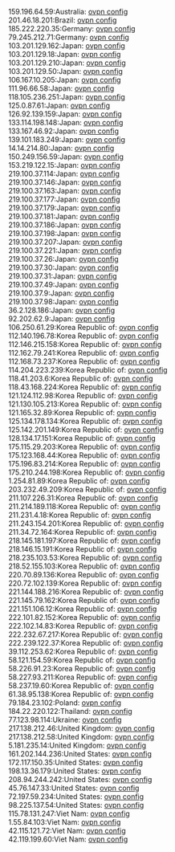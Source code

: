 159.196.64.59:Australia: [ovpn config](vpn/159_196_64_59.ovpn)  
201.46.18.201:Brazil: [ovpn config](vpn/201_46_18_201.ovpn)  
185.222.220.35:Germany: [ovpn config](vpn/185_222_220_35.ovpn)  
79.245.212.71:Germany: [ovpn config](vpn/79_245_212_71.ovpn)  
103.201.129.162:Japan: [ovpn config](vpn/103_201_129_162.ovpn)  
103.201.129.18:Japan: [ovpn config](vpn/103_201_129_18.ovpn)  
103.201.129.210:Japan: [ovpn config](vpn/103_201_129_210.ovpn)  
103.201.129.50:Japan: [ovpn config](vpn/103_201_129_50.ovpn)  
106.167.10.205:Japan: [ovpn config](vpn/106_167_10_205.ovpn)  
111.96.66.58:Japan: [ovpn config](vpn/111_96_66_58.ovpn)  
118.105.236.251:Japan: [ovpn config](vpn/118_105_236_251.ovpn)  
125.0.87.61:Japan: [ovpn config](vpn/125_0_87_61.ovpn)  
126.92.139.159:Japan: [ovpn config](vpn/126_92_139_159.ovpn)  
133.114.198.148:Japan: [ovpn config](vpn/133_114_198_148.ovpn)  
133.167.46.92:Japan: [ovpn config](vpn/133_167_46_92.ovpn)  
139.101.183.249:Japan: [ovpn config](vpn/139_101_183_249.ovpn)  
14.14.214.80:Japan: [ovpn config](vpn/14_14_214_80.ovpn)  
150.249.156.59:Japan: [ovpn config](vpn/150_249_156_59.ovpn)  
153.219.122.15:Japan: [ovpn config](vpn/153_219_122_15.ovpn)  
219.100.37.114:Japan: [ovpn config](vpn/219_100_37_114.ovpn)  
219.100.37.146:Japan: [ovpn config](vpn/219_100_37_146.ovpn)  
219.100.37.163:Japan: [ovpn config](vpn/219_100_37_163.ovpn)  
219.100.37.177:Japan: [ovpn config](vpn/219_100_37_177.ovpn)  
219.100.37.179:Japan: [ovpn config](vpn/219_100_37_179.ovpn)  
219.100.37.181:Japan: [ovpn config](vpn/219_100_37_181.ovpn)  
219.100.37.186:Japan: [ovpn config](vpn/219_100_37_186.ovpn)  
219.100.37.198:Japan: [ovpn config](vpn/219_100_37_198.ovpn)  
219.100.37.207:Japan: [ovpn config](vpn/219_100_37_207.ovpn)  
219.100.37.221:Japan: [ovpn config](vpn/219_100_37_221.ovpn)  
219.100.37.26:Japan: [ovpn config](vpn/219_100_37_26.ovpn)  
219.100.37.30:Japan: [ovpn config](vpn/219_100_37_30.ovpn)  
219.100.37.31:Japan: [ovpn config](vpn/219_100_37_31.ovpn)  
219.100.37.49:Japan: [ovpn config](vpn/219_100_37_49.ovpn)  
219.100.37.9:Japan: [ovpn config](vpn/219_100_37_9.ovpn)  
219.100.37.98:Japan: [ovpn config](vpn/219_100_37_98.ovpn)  
36.2.128.186:Japan: [ovpn config](vpn/36_2_128_186.ovpn)  
92.202.62.9:Japan: [ovpn config](vpn/92_202_62_9.ovpn)  
106.250.61.29:Korea Republic of: [ovpn config](vpn/106_250_61_29.ovpn)  
112.140.196.78:Korea Republic of: [ovpn config](vpn/112_140_196_78.ovpn)  
112.146.215.158:Korea Republic of: [ovpn config](vpn/112_146_215_158.ovpn)  
112.162.79.241:Korea Republic of: [ovpn config](vpn/112_162_79_241.ovpn)  
112.168.73.237:Korea Republic of: [ovpn config](vpn/112_168_73_237.ovpn)  
114.204.223.239:Korea Republic of: [ovpn config](vpn/114_204_223_239.ovpn)  
118.41.203.6:Korea Republic of: [ovpn config](vpn/118_41_203_6.ovpn)  
118.43.168.224:Korea Republic of: [ovpn config](vpn/118_43_168_224.ovpn)  
121.124.112.98:Korea Republic of: [ovpn config](vpn/121_124_112_98.ovpn)  
121.130.105.213:Korea Republic of: [ovpn config](vpn/121_130_105_213.ovpn)  
121.165.32.89:Korea Republic of: [ovpn config](vpn/121_165_32_89.ovpn)  
125.134.178.134:Korea Republic of: [ovpn config](vpn/125_134_178_134.ovpn)  
125.142.201.149:Korea Republic of: [ovpn config](vpn/125_142_201_149.ovpn)  
128.134.17.151:Korea Republic of: [ovpn config](vpn/128_134_17_151.ovpn)  
175.115.29.203:Korea Republic of: [ovpn config](vpn/175_115_29_203.ovpn)  
175.123.168.44:Korea Republic of: [ovpn config](vpn/175_123_168_44.ovpn)  
175.196.83.214:Korea Republic of: [ovpn config](vpn/175_196_83_214.ovpn)  
175.210.244.198:Korea Republic of: [ovpn config](vpn/175_210_244_198.ovpn)  
1.254.81.89:Korea Republic of: [ovpn config](vpn/1_254_81_89.ovpn)  
203.232.49.209:Korea Republic of: [ovpn config](vpn/203_232_49_209.ovpn)  
211.107.226.31:Korea Republic of: [ovpn config](vpn/211_107_226_31.ovpn)  
211.214.189.118:Korea Republic of: [ovpn config](vpn/211_214_189_118.ovpn)  
211.231.4.18:Korea Republic of: [ovpn config](vpn/211_231_4_18.ovpn)  
211.243.154.201:Korea Republic of: [ovpn config](vpn/211_243_154_201.ovpn)  
211.34.72.164:Korea Republic of: [ovpn config](vpn/211_34_72_164.ovpn)  
218.145.181.197:Korea Republic of: [ovpn config](vpn/218_145_181_197.ovpn)  
218.146.15.191:Korea Republic of: [ovpn config](vpn/218_146_15_191.ovpn)  
218.235.103.53:Korea Republic of: [ovpn config](vpn/218_235_103_53.ovpn)  
218.52.155.103:Korea Republic of: [ovpn config](vpn/218_52_155_103.ovpn)  
220.70.89.136:Korea Republic of: [ovpn config](vpn/220_70_89_136.ovpn)  
220.72.102.139:Korea Republic of: [ovpn config](vpn/220_72_102_139.ovpn)  
221.144.188.216:Korea Republic of: [ovpn config](vpn/221_144_188_216.ovpn)  
221.145.79.162:Korea Republic of: [ovpn config](vpn/221_145_79_162.ovpn)  
221.151.106.12:Korea Republic of: [ovpn config](vpn/221_151_106_12.ovpn)  
222.101.82.152:Korea Republic of: [ovpn config](vpn/222_101_82_152.ovpn)  
222.102.14.83:Korea Republic of: [ovpn config](vpn/222_102_14_83.ovpn)  
222.232.67.217:Korea Republic of: [ovpn config](vpn/222_232_67_217.ovpn)  
222.239.122.37:Korea Republic of: [ovpn config](vpn/222_239_122_37.ovpn)  
39.112.253.62:Korea Republic of: [ovpn config](vpn/39_112_253_62.ovpn)  
58.121.154.59:Korea Republic of: [ovpn config](vpn/58_121_154_59.ovpn)  
58.226.91.23:Korea Republic of: [ovpn config](vpn/58_226_91_23.ovpn)  
58.227.93.211:Korea Republic of: [ovpn config](vpn/58_227_93_211.ovpn)  
58.237.19.60:Korea Republic of: [ovpn config](vpn/58_237_19_60.ovpn)  
61.38.95.138:Korea Republic of: [ovpn config](vpn/61_38_95_138.ovpn)  
79.184.23.102:Poland: [ovpn config](vpn/79_184_23_102.ovpn)  
184.22.220.122:Thailand: [ovpn config](vpn/184_22_220_122.ovpn)  
77.123.98.114:Ukraine: [ovpn config](vpn/77_123_98_114.ovpn)  
217.138.212.46:United Kingdom: [ovpn config](vpn/217_138_212_46.ovpn)  
217.138.212.58:United Kingdom: [ovpn config](vpn/217_138_212_58.ovpn)  
5.181.235.14:United Kingdom: [ovpn config](vpn/5_181_235_14.ovpn)  
161.202.144.236:United States: [ovpn config](vpn/161_202_144_236.ovpn)  
172.117.150.35:United States: [ovpn config](vpn/172_117_150_35.ovpn)  
198.13.36.179:United States: [ovpn config](vpn/198_13_36_179.ovpn)  
208.94.244.242:United States: [ovpn config](vpn/208_94_244_242.ovpn)  
45.76.147.33:United States: [ovpn config](vpn/45_76_147_33.ovpn)  
72.197.59.234:United States: [ovpn config](vpn/72_197_59_234.ovpn)  
98.225.137.54:United States: [ovpn config](vpn/98_225_137_54.ovpn)  
115.78.131.247:Viet Nam: [ovpn config](vpn/115_78_131_247.ovpn)  
1.55.84.103:Viet Nam: [ovpn config](vpn/1_55_84_103.ovpn)  
42.115.121.72:Viet Nam: [ovpn config](vpn/42_115_121_72.ovpn)  
42.119.199.60:Viet Nam: [ovpn config](vpn/42_119_199_60.ovpn)  
